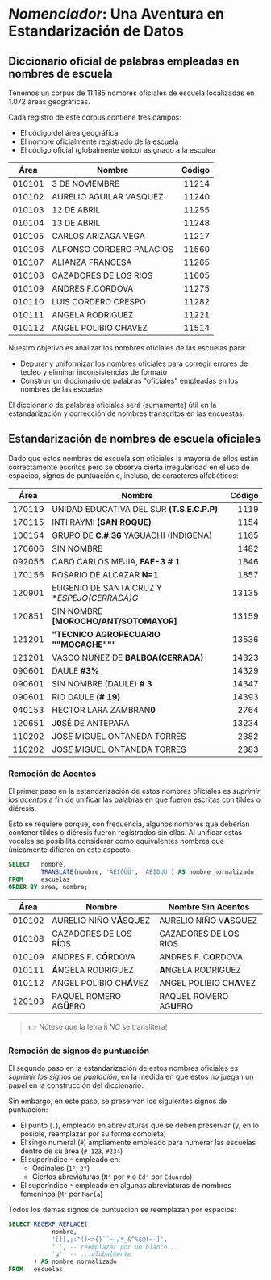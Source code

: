 # _Nomenclador_: Una Aventura en Estandarización de Datos

## Diccionario oficial de palabras empleadas en nombres de escuela

Tenemos un corpus de 11.185 nombres oficiales de escuela localizadas en 1.072 áreas
geográficas.

Cada registro de este corpus contiene tres campos:

- El código del área geográfica
- El nombre oficialmente registrado de la escuela
- El código oficial (globalmente único) asignado a la esculea

|  Área  |        Nombre            | Código |
|--------|--------------------------|-------:|
| 010101 | 3 DE NOVIEMBRE           | 11214  |
| 010102 | AURELIO AGUILAR VASQUEZ  | 11240  |
| 010103 | 12 DE ABRIL              | 11255  |
| 010104 | 13 DE ABRIL              | 11248  |
| 010105 | CARLOS ARIZAGA VEGA      | 11217  |
| 010106 | ALFONSO CORDERO PALACIOS | 11560  |
| 010107 | ALIANZA FRANCESA         | 11265  |
| 010108 | CAZADORES DE LOS RIOS    | 11605  |
| 010109 | ANDRES F.CORDOVA         | 11275  |
| 010110 | LUIS CORDERO CRESPO      | 11282  |
| 010111 | ANGELA RODRIGUEZ         | 11221  |
| 010112 | ANGEL POLIBIO CHAVEZ     | 11514  |

Nuestro objetivo es analizar los nombres oficiales de las escuelas para:

- Depurar y uniformizar los nombres oficiales para corregir errores de tecleo y
  eliminar inconsistencias de formato
- Construir un diccionario de palabras "oficiales" empleadas en los nombres de
  las escuelas

El diccionario de palabras oficiales será (sumamente) útil en la estandarización y
corrección de nombres transcritos en las encuestas.
 
## Estandarización de nombres de escuela oficiales

Dado que estos nombres de escuela son oficiales la mayoría de ellos están
correctamente escritos pero se observa cierta irregularidad en el uso de espacios,
signos de puntuación e, incluso, de caracteres alfabéticos:

|  Área  |                     Nombre                   | Código |
|--------|----------------------------------------------|-------:|
| 170119 | UNIDAD EDUCATIVA DEL SUR **(T.S.E.C.P.P)**   | 1119   |
| 170115 | INTI RAYMI **(**SAN ROQUE**)**               | 1154   |
| 100154 | GRUPO DE **C.#.36** YAGUACHI (INDIGENA)      | 1165   |
| 170606 | SIN NOMBRE **<EL ESFUERZO>**                 | 1482   |
| 092056 | CABO CARLOS MEJIA, **FAE-3  # 1**            | 1846   |
| 170156 | ROSARIO DE ALCAZAR **N=1**                   | 1857   |
| 120901 | EUGENIO DE SANTA CRUZ Y **ESPEJO(CERRADA)G*  | 13135  |
| 120851 | SIN NOMBRE   **[MOROCHO/ANT/SOTOMAYOR]**     | 13159  |
| 121201 | **"TECNICO AGROPECUARIO ""MOCACHE"""**       | 13536  |
| 121201 | VASCO NUÑEZ DE **BALBOA(CERRADA)**           | 14323  |
| 090601 | DAULE  **#3%**                               | 14329  |
| 090601 | SIN NOMBRE (DAULE) **# 3**                   | 14347  |
| 090601 | RIO DAULE  **(# 19)**                        | 14393  |
| 040153 | HECTOR LARA ZAMBRAN**0**                     | 2764   |
| 120651 | J**0**SÉ DE ANTEPARA                         | 13234  |
| 110202 | JOS*É* MIGUEL ONTANEDA TORRES                | 2382   |
| 110202 | JOS*E* MIGUEL ONTANEDA TORRES                | 2383   |

### Remoción de Acentos

El primer paso en la estandarización de estos nombres oficiales es _suprimir los
acentos_ a fin de unificar las palabras en que fueron escritas con tildes o
diéresis.

Esto se requiere porque, con frecuencia, algunos nombres que deberían contener
tildes o diéresis fueron registrados sin ellas. Al unificar estas vocales se
posibilita considerar como equivalentes nombres que únicamente difieren en este
aspecto.

```sql
SELECT   nombre,
         TRANSLATE(nombre, 'ÁÉÍÓÚÜ', 'AEIOUU') AS nombre_normalizado
FROM     escuelas
ORDER BY area, nombre;
```

|  Área  |            Nombre          |    Nombre Sin Acentos     |
|--------|----------------------------|---------------------------|
| 010102 | AURELIO NIÑO V**Á**SQUEZ   | AURELIO NIÑO V**A**SQUEZ  |
| 010108 | CAZADORES DE LOS R**Í**OS  | CAZADORES DE LOS R**I**OS |
| 010109 | ANDRES F. C**Ó**RDOVA      | ANDRES F. C**O**RDOVA     |
| 010111 | **Á**NGELA RODRIGUEZ       | **A**NGELA RODRIGUEZ      |
| 010112 | ANGEL POLIBIO CH**Á**VEZ   | ANGEL POLIBIO CH**A**VEZ  |
| 120103 | RAQUEL ROMERO AG**Ü**ERO   | RAQUEL ROMERO AG**U**ERO  |


> 👉 Nótese que la letra `Ñ` _NO_ se translitera!

### Remoción de signos de puntuación

El segundo paso en la estandarización de estos nombres oficiales es _suprimir los
signos de puntación_, en la medida en que estos no juegan un papel en la
construcción del diccionario.

Sin embargo, en este paso, se preservan los siguientes signos de puntuación:

- El punto (`.`), empleado en abreviaturas que se deben preservar (y, en lo
  posible, reemplazar por su forma completa)
- El singo numeral (`#`) ampliamente empleado para numerar las escuelas dentro de
  su área (`# 123`, `#234`)
- El superíndice `ᵒ` empleado en:
  - Ordinales (`1°`, `2°`)
  - Ciertas abreviaturas (`N°` por `#` o `Edᵒ` por `Eduardo`)
- El superíndice `ᵃ` empleado en algunas abreviaturas de nombres femeninos
  (`Mᵃ` por `María`)

Todos los demas signos de puntuacion se reemplazan por espacios:

```sql
SELECT REGEXP_REPLACE(
            nombre,
            '[][,;:"()<>{}`´~!/*_&^%$@!=-]',
            ' ', -- reemplazar por un blanco...
            'g'  -- ...globalmente
       ) AS nombre_normalizado
FROM   escuelas
```
